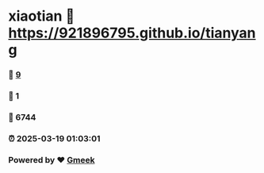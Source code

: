 # xiaotian :link: https://921896795.github.io/tianyang 
### :page_facing_up: [9](https://921896795.github.io/tianyang/tag.html) 
### :speech_balloon: 1 
### :hibiscus: 6744 
### :alarm_clock: 2025-03-19 01:03:01 
### Powered by :heart: [Gmeek](https://github.com/Meekdai/Gmeek)
